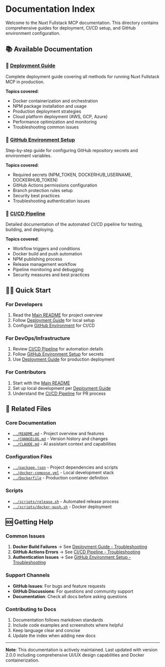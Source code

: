 # Documentation Index

Welcome to the Nuxt Fullstack MCP documentation. This directory contains comprehensive guides for deployment, CI/CD setup, and GitHub environment configuration.

## 📚 Available Documentation

### 🚀 [Deployment Guide](./DEPLOYMENT.md)
Complete deployment guide covering all methods for running Nuxt Fullstack MCP in production.

**Topics covered**:
- Docker containerization and orchestration
- NPM package installation and usage
- Production deployment strategies
- Cloud platform deployment (AWS, GCP, Azure)
- Performance optimization and monitoring
- Troubleshooting common issues

### 🔧 [GitHub Environment Setup](./GITHUB_ENVIRONMENT_SETUP.md)
Step-by-step guide for configuring GitHub repository secrets and environment variables.

**Topics covered**:
- Required secrets (NPM_TOKEN, DOCKERHUB_USERNAME, DOCKERHUB_TOKEN)
- GitHub Actions permissions configuration
- Branch protection rules setup
- Security best practices
- Troubleshooting authentication issues

### 🔄 [CI/CD Pipeline](./CI_CD_PIPELINE.md)
Detailed documentation of the automated CI/CD pipeline for testing, building, and deploying.

**Topics covered**:
- Workflow triggers and conditions
- Docker build and push automation
- NPM publishing process
- Release management workflow
- Pipeline monitoring and debugging
- Security measures and best practices

## 🏃‍♂️ Quick Start

### For Developers
1. Read the [Main README](../README.md) for project overview
2. Follow [Deployment Guide](./DEPLOYMENT.md) for local setup
3. Configure [GitHub Environment](./GITHUB_ENVIRONMENT_SETUP.md) for CI/CD

### For DevOps/Infrastructure
1. Review [CI/CD Pipeline](./CI_CD_PIPELINE.md) for automation details
2. Follow [GitHub Environment Setup](./GITHUB_ENVIRONMENT_SETUP.md) for secrets
3. Use [Deployment Guide](./DEPLOYMENT.md) for production deployment

### For Contributors
1. Start with the [Main README](../README.md)
2. Set up local development per [Deployment Guide](./DEPLOYMENT.md)
3. Understand the [CI/CD Pipeline](./CI_CD_PIPELINE.md) for PR process

## 📖 Related Files

### Core Documentation
- [`../README.md`](../README.md) - Project overview and features
- [`../CHANGELOG.md`](../CHANGELOG.md) - Version history and changes
- [`../CLAUDE.md`](../CLAUDE.md) - AI assistant context and capabilities

### Configuration Files
- [`../package.json`](../package.json) - Project dependencies and scripts
- [`../docker-compose.yml`](../docker-compose.yml) - Local development stack
- [`../Dockerfile`](../Dockerfile) - Production container definition

### Scripts
- [`../scripts/release.sh`](../scripts/release.sh) - Automated release process
- [`../scripts/docker-push.sh`](../scripts/docker-push.sh) - Docker deployment

## 🆘 Getting Help

### Common Issues
1. **Docker Build Failures** → See [Deployment Guide - Troubleshooting](./DEPLOYMENT.md#troubleshooting)
2. **GitHub Actions Errors** → See [CI/CD Pipeline - Troubleshooting](./CI_CD_PIPELINE.md#troubleshooting)
3. **Authentication Issues** → See [GitHub Environment Setup - Troubleshooting](./GITHUB_ENVIRONMENT_SETUP.md#troubleshooting)

### Support Channels
- **GitHub Issues**: For bugs and feature requests
- **GitHub Discussions**: For questions and community support
- **Documentation**: Check all docs before asking questions

### Contributing to Docs
1. Documentation follows markdown standards
2. Include code examples and screenshots where helpful
3. Keep language clear and concise
4. Update the index when adding new docs

---

**Note**: This documentation is actively maintained. Last updated with version 2.0.0 including comprehensive UI/UX design capabilities and Docker containerization.
